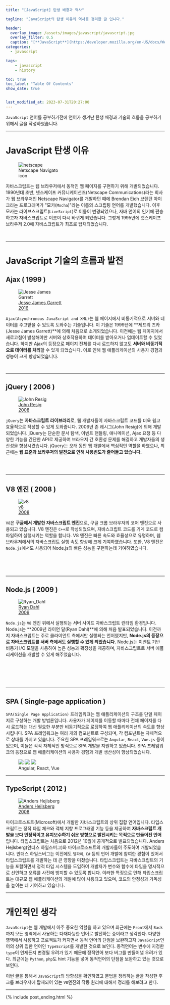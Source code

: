 ```yaml
---
title: "[JavaScript] 탄생 배경과 역사"

tagline: "JavaScript의 탄생 이유와 역사를 정리한 글 입니다."

header:
  overlay_image: /assets/images/javascript/javascript.jpg
  overlay_filter: 0.5
  caption: "[**JavaScript**](https:/developer.mozilla.org/en-US/docs/Web/JavaScript)"
categories:
  - javascript

tags:
    - javascript
    - history

toc: true
toc_label: "Table Of Contents"
show_date: true


last_modified_at: 2023-07-31T20:27:00
---
```


`JavaScript` 언어를 공부하기전에 언어가 생겨난 탄생 배경과 기술의 흐름을 공부하기 위해서 글을 작성하였습니다.

---

# JavaScript 탄생 이유

<figure style="width: 150px" class="align-left">
  <img src="{{ site.url }}{{ site.baseurl }}/assets/images/javascript/001-history/netscape.jpg" alt="netscape">
  <figcaption>Netscape Navigato icon</figcaption>
</figure> 

자바스크립트는 웹 브라우저에서 동적인 웹 페이지를 구현하기 위해 개발되었습니다. 1990년대 초반, 넷스케이프 커뮤니케이션즈(Netscape Communications)라는 회사가 웹 브라우저인 Netscape Navigator를 개발하던 때에 Brendan Eich 브렌던 아이크라는 프로그래머가 "모카(`Mocha`)"라는 이름의 스크립팅 언어를 개발했습니다. 이후 모카는 라이브스크립트(`LiveScript`)로 이름이 변경되었으나, 자바 언어의 인기에 편승하고자 자바스크립트로 이름이 다시 바뀌게 되었습니다. 그렇게 1995년에 넷스케이프 브라우저 2.0에 자바스크립트가 최초로 탑재되었습니다.

<br>

---


# JavaScript 기술의 흐름과 발전

## Ajax ( 1999 )

<figure style="width: 150px" class="align-left">
  <img src="{{ site.url }}{{ site.baseurl }}/assets/images/javascript/001-history/Jesse-James-Garrett.jpg" alt="Jesse James Garrett">
  <a href="https://en.wikipedia.org/wiki/Jesse_James_Garrett">
    <figcaption>Jesse James Garrett<br>2016</figcaption>
  </a>
</figure> 

`Ajax(Asynchronous JavaScript and XML)`는 웹 페이지에서 비동기적으로 서버와 데이터를 주고받을 수 있도록 도와주는 기술입니다. 이 기술은 1999년에 **제프리 즈카(Jesse James Garrett)**에 의해 처음으로 소개되었습니다. 이전에는 웹 페이지에서 새로고침이 발생해야만 서버와 상호작용하여 데이터를 받아오거나 업데이트할 수 있었습니다. 하지만 Ajax의 등장으로 페이지 전체를 다시 로드하지 않고도 **서버와 비동기적으로 데이터를 처리**할 수 있게 되었습니다. 이로 인해 웹 애플리케이션의 사용자 경험과 성능이 크게 향상되었습니다.

<br>

---

## jQuery ( 2006 )

<figure style="width: 150px" class="align-left">
  <img src="{{ site.url }}{{ site.baseurl }}/assets/images/javascript/001-history/John-Resig.png" alt="John Resig">
  <a href="https://en.wikipedia.org/wiki/John_Resig">
    <figcaption>John Resig<br>2008</figcaption>
  </a>
</figure> 

`jQuery`는 **자바스크립트 라이브러리**로, 웹 개발자들이 자바스크립트 코드를 더욱 쉽고 효율적으로 작성할 수 있게 도와줍니다. 2006년 존 레시그(John Resig)에 의해 개발되었습니다. jQuery는 단순한 문서 탐색, 이벤트 핸들링, 애니메이션, Ajax 요청 등 다양한 기능을 간단한 API로 제공하여 브라우저 간 호환성 문제를 해결하고 개발자들의 생산성을 향상시켰습니다. jQuery는 오래 동안 웹 개발에서 핵심적인 역할을 하였으나, 최근에는 **웹 표준과 브라우저의 발전으로 인해 사용빈도가 줄어들고 있습니다.**

<br><br>

---

## V8 엔진 ( 2008 )

<figure style="width: 150px" class="align-left">
  <img src="{{ site.url }}{{ site.baseurl }}/assets/images/javascript/001-history/v8.png" alt="v8">
  <a href="https://en.wikipedia.org/wiki/V8_(JavaScript_engine)">
    <figcaption>v8<br>2008</figcaption>
  </a>
</figure> 

`V8`은 **구글에서 개발한 자바스크립트 엔진**으로, 구글 크롬 브라우저의 코어 엔진으로 사용되고 있습니다. V8 엔진은 `C++`로 작성되었으며, 자바스크립트 코드를 기계 코드로 컴파일하여 실행시키는 역할을 합니다. V8 엔진은 빠른 속도와 효율성으로 유명하며, 웹 브라우저에서의 자바스크립트 실행 속도 향상에 크게 기여하였습니다. 또한, V8 엔진은 `Node.js`에서도 사용되어 Node.js의 빠른 성능을 구현하는데 기여하였습니다.

<br><br><br>

---

## Node.js ( 2009 )

<figure style="width: 150px" class="align-left">
  <img src="{{ site.url }}{{ site.baseurl }}/assets/images/javascript/001-history/Ryan_Dahl.jpg" alt="Ryan_Dahl">
  <a href="https://en.wikipedia.org/wiki/Ryan_Dahl">
    <figcaption>Ryan Dahl<br>2009</figcaption>
  </a>
</figure> 

`Node.js`는 `V8` 엔진 위에서 실행되는 서버 사이드 자바스크립트 런타임 환경입니다. Node.js는 **2009년 라이언 달(Ryan Dahl)**에 의해 처음 발표되었습니다. 이전까지 자바스크립트는 주로 클라이언트 측에서만 실행되는 언어였지만, **Node.js의 등장으로 자바스크립트를 서버 측에서도 실행할 수 있게 되었습니다.** Node.js는 이벤트 기반 비동기 I/O 모델을 사용하여 높은 성능과 확장성을 제공하며, 자바스크립트로 서버 애플리케이션을 개발할 수 있게 해주었습니다.

<br><br><br><br>

---

## SPA ( Single-page application )
`SPA(Single Page Application)` 프레임워크는 웹 애플리케이션의 구조를 단일 페이지로 구성하는 개발 방법론입니다. 사용자가 페이지를 이동할 때마다 전체 페이지를 다시 로드하는 대신 필요한 부분만 비동기적으로 로딩하여 웹 애플리케이션의 속도를 향상시킵니다. SPA 프레임워크는 여러 개의 컴포넌트로 구성되며, 각 컴포넌트는 자체적으로 상태를 가지고 있습니다. 주요한 SPA 프레임워크로는 `Angular`, `React`, `Vue.js` 등이 있으며, 이들은 각각 자체적인 방식으로 SPA 개발을 지원하고 있습니다. SPA 프레임워크의 등장으로 웹 애플리케이션의 사용자 경험과 개발 생산성이 향상되었습니다.

<figure class="third">
	<img src="{{ site.url }}{{ site.baseurl }}/assets/images/javascript/001-history/Angular.png">
  <img src="{{ site.url }}{{ site.baseurl }}/assets/images/javascript/001-history/Vue.png">
	<img src="{{ site.url }}{{ site.baseurl }}/assets/images/javascript/001-history/React.png">
	<figcaption>Angular, React, Vue</figcaption>
</figure>

---

## TypeScript ( 2012 )

<figure style="width: 150px" class="align-left">
  <img src="{{ site.url }}{{ site.baseurl }}/assets/images/javascript/001-history/Anders-Hejlsberg.jpg" alt="Anders Hejlsberg">
  <a href="https://en.wikipedia.org/wiki/Anders_Hejlsberg">
    <figcaption>Anders Hejlsberg<br>2008</figcaption>
  </a>
</figure> 

마이크로소프트(Microsoft)에서 개발한 자바스크립트의 상위 집합 언어입니다. 타입스크립트는 정적 타입 체크와 객체 지향 프로그래밍 기능 등을 제공하여 **자바스크립트 개발을 보다 안정적이고 유지보수하기 쉬운 방향으로 발전시키는 목적으로 만들어진 언어**입니다. 타입스크립트는 처음으로 2012년 10월에 공개적으로 발표되었습니다. Anders Hejlsberg(안더스 하일스버그)와 마이크로소프트의 개발자들이 주도하여 개발되었습니다. 안더스 하일스버그는 이전에도 `델파이`, `C#` 등의 언어 개발에 참여한 경험이 있어서 타입스크립트를 개발하는 데 큰 영향을 미쳤습니다. 타입스크립트는 자바스크립트의 기능을 포함하면서 정적 타입 시스템을 도입하여 개발자가 변수와 함수에 타입을 명시적으로 선언하고 오류를 사전에 방지할 수 있도록 합니다. 이러한 특징으로 인해 타입스크립트는 대규모 웹 애플리케이션의 개발에 많이 사용되고 있으며, 코드의 안정성과 가독성을 높이는 데 기여하고 있습니다.

---

# 개인적인 생각
`JavaScript`는 웹 개발에서 아주 중요한 역할을 하고 있으며 최근에는 `Front`에서 `Back`까지 모든 영역에서 사용하는 다재다능한 언어로 발전하는 중이라고 생각한다.
다양한 영역에서 사용하고 프로젝트가 커지면서 동적 언어의 단점을 보완하고자 `JavaScript`언어의 상위 집한 언어인 `TypeScript`를 개발한 것으로 보인다. 동적언어는
변수에 지정한 `type`이 언제든지 변경될 우려가 있기 때문에 정적언어 보다 버그를 만들어낼 우려가 있다. 최근에는 `Python`, `php`도 hint 기능을 넣어 동적언어의 단점을 보완하고 있는 것으로 보인다.

이번 글을 통해서 `JavaScript`의 방향성을 확인하였고 문법을 정리하는 글을 작성한 후 크롬 브라우저에 탑재되어 있는 `V8`엔진의 작동 원리에 대해서 정리를 해보려고 한다.

---

{% include post_ending.html %}